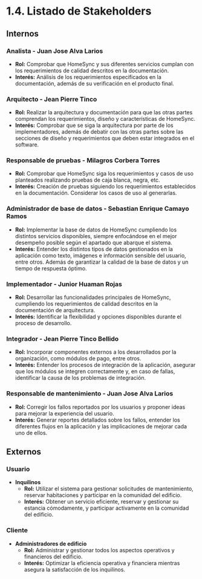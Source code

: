 # 1.4. Listado de Stakeholders



## Internos

### Analista - Juan Jose Alva Larios
- **Rol:** Comprobar que HomeSync y sus diferentes servicios cumplan con los requerimientos de calidad descritos en la documentación.
- **Interés:** Análisis de los requerimientos especificados en la documentación, además de su verificación en el producto final.

### Arquitecto - Jean Pierre Tinco
- **Rol:** Realizar la arquitectura y documentación para que las otras partes comprendan los requerimientos, diseño y características de HomeSync.
- **Interés:** Comprobar que se siga la arquitectura por parte de los implementadores, además de debatir con las otras partes sobre las secciones de diseño y requerimientos que deben estar integrados en el software.

### Responsable de pruebas - Milagros Corbera Torres
- **Rol:** Comprobar que HomeSync siga los requerimientos y casos de uso planteados realizando pruebas de caja blanca, negra, etc.
- **Interés:** Creación de pruebas siguiendo los requerimientos establecidos en la documentación. Considerar los casos de uso al generarlas.

### Administrador de base de datos - Sebastian Enrique Camayo Ramos
- **Rol:** Implementar la base de datos de HomeSync cumpliendo los distintos servicios disponibles, siempre enfocándose en el mejor desempeño posible según el apartado que abarque el sistema.
- **Interés:** Entender los distintos tipos de datos gestionados en la aplicación como texto, imágenes e información sensible del usuario, entre otros. Además de garantizar la calidad de la base de datos y un tiempo de respuesta óptimo.

### Implementador - Junior Huaman Rojas
- **Rol:** Desarrollar las funcionalidades principales de HomeSync, cumpliendo los requerimientos de calidad descritos en la documentación de arquitectura.
- **Interés:** Identificar la flexibilidad y opciones disponibles durante el proceso de desarrollo.

### Integrador - Jean Pierre Tinco Bellido
- **Rol:** Incorporar componentes externos a los desarrollados por la organización, como módulos de pago, entre otros.
- **Interés:** Entender los procesos de integración de la aplicación, asegurar que los módulos se integren correctamente y, en caso de fallas, identificar la causa de los problemas de integración.

### Responsable de mantenimiento - Juan Jose Alva Larios
- **Rol:** Corregir los fallos reportados por los usuarios y proponer ideas para mejorar la experiencia del usuario.
- **Interés:** Generar reportes detallados sobre los fallos, entender los diferentes flujos en la aplicación y las implicaciones de mejorar cada uno de ellos.

## Externos

### Usuario

- **Inquilinos**
  - **Rol:** Utilizar el sistema para gestionar solicitudes de mantenimiento, reservar habitaciones y participar en la comunidad del edificio.
  - **Interés:** Obtener un servicio eficiente, reservar y gestionar su estancia cómodamente, y participar activamente en la comunidad del edificio.

### Cliente

- **Administradores de edificio**
  - **Rol:** Administrar y gestionar todos los aspectos operativos y financieros del edificio.
  - **Interés:** Optimizar la eficiencia operativa y financiera mientras asegura la satisfacción de los inquilinos.






